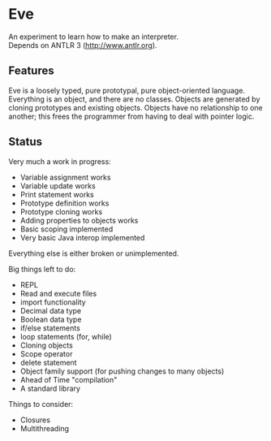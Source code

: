 Eve
====

An experiment to learn how to make an interpreter.<br>
Depends on ANTLR 3 (http://www.antlr.org).

Features
--------
Eve is a loosely typed, pure prototypal, pure object-oriented language. Everything is
an object, and there are no classes. Objects are generated by cloning prototypes and
existing objects. Objects have no relationship to one another; this frees the
programmer from having to deal with pointer logic.

Status
------

Very much a work in progress:

* Variable assignment works
* Variable update works
* Print statement works
* Prototype definition works
* Prototype cloning works
* Adding properties to objects works
* Basic scoping implemented
* Very basic Java interop implemented

Everything else is either broken or unimplemented.

Big things left to do:

* REPL
* Read and execute files
* import functionality
* Decimal data type
* Boolean data type
* if/else statements
* loop statements (for, while)
* Cloning objects
* Scope operator
* delete statement
* Object family support (for pushing changes to many objects)
* Ahead of Time "compilation"
* A standard library

Things to consider:

* Closures
* Multithreading
